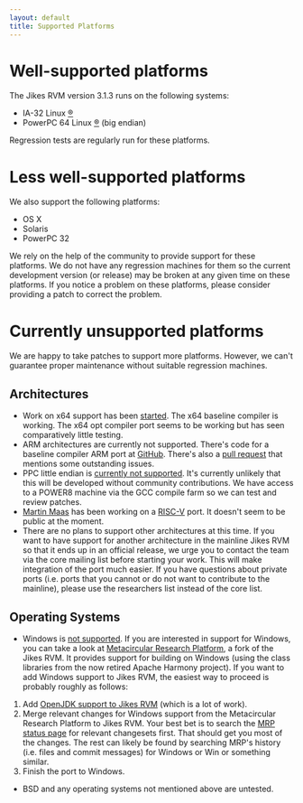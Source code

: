```yaml
---
layout: default 
title: Supported Platforms
---
```


# Well-supported platforms

The Jikes RVM version 3.1.3 runs on the following systems:

- IA-32 Linux [®](/Trademarks/)
- PowerPC 64 Linux [®](/Trademarks/) (big endian)

Regression tests are regularly run for these platforms.

# Less well-supported platforms

We also support the following platforms:

- OS X
- Solaris
- PowerPC 32

We rely on the help of the community to provide support for these platforms. We do not have any regression machines for them so the current development version (or release) may be broken at any given time on these platforms. If you notice a problem on these platforms, please consider providing a patch to correct the problem.

# Currently unsupported platforms

We are happy to take patches to support more platforms. However, we can't guarantee proper maintenance without suitable regression machines.

## Architectures

- Work on x64 support has been [started](http://xtenlang.atlassian.net/browse/RVM-977). The x64 baseline compiler is working. The x64 opt compiler port seems to be working but has seen comparatively little testing.
- ARM architectures are currently not supported. There's code for a baseline compiler ARM port at [GitHub](https://github.com/dmitry-brizhinev/JikesRVM). There's also a [pull request](https://github.com/JikesRVM/JikesRVM/pull/11) that mentions some outstanding issues.
- PPC little endian is [currently not supported](https://xtenlang.atlassian.net/browse/RVM-1140). It's currently unlikely that this will be developed without community contributions. We have access to a POWER8 machine via the GCC compile farm so we can test and review patches.
- [Martin Maas](https://people.eecs.berkeley.edu/~maas/) has been working on a [RISC-V](https://en.wikipedia.org/wiki/RISC-V) port. It doesn't seem to be public at the moment.
- There are no plans to support other architectures at this time. If you want to have support for another architecture in the mainline Jikes RVM so that it ends up in an official release, we urge you to contact the team via the core mailing list before starting your work. This will make integration of the port much easier. If you have questions about private ports (i.e. ports that you cannot or do not want to contribute to the mainline), please use the researchers list instead of the core list.

## Operating Systems

- Windows is [not supported](http://xtenlang.atlassian.net/browse/RVM-630). If you are interested in support for Windows, you can take a look at [Metacircular Research Platform](https://github.com/codehaus/mrp), a fork of the Jikes RVM. It provides support for building on Windows (using the class libraries from the now retired Apache Harmony project). If you want to add Windows support to Jikes RVM, the easiest way to proceed is probably roughly as follows:
1. Add [OpenJDK support to Jikes RVM](https://xtenlang.atlassian.net/browse/RVM-549) (which is a lot of work).
2. Merge relevant changes for Windows support from the Metacircular Research Platform to Jikes RVM. Your best bet is to search the [MRP status page](/MergeStatusOfMRPChangesets/) for relevant changesets first. That should get you most of the changes. The rest can likely be found by searching MRP's history (i.e. files and commit messages) for Windows or Win or something similar.
3. Finish the port to Windows.
- BSD and any operating systems not mentioned above are untested.
